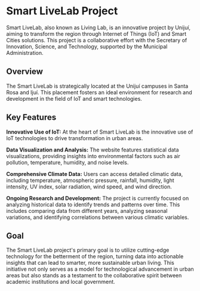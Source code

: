 # Smart LiveLab Project
Smart LiveLab, also known as Living Lab, is an innovative project by Unijuí, aiming to transform the region through Internet of Things (IoT) and Smart Cities solutions. This project is a collaborative effort with the Secretary of Innovation, Science, and Technology, supported by the Municipal Administration.

## Overview
The Smart LiveLab is strategically located at the Unijuí campuses in Santa Rosa and Ijuí. This placement fosters an ideal environment for research and development in the field of IoT and smart technologies.

## Key Features
**Innovative Use of IoT:** At the heart of Smart LiveLab is the innovative use of IoT technologies to drive transformation in urban areas.

**Data Visualization and Analysis:** The website features statistical data visualizations, providing insights into environmental factors such as air pollution, temperature, humidity, and noise levels.

**Comprehensive Climate Data:** Users can access detailed climatic data, including temperature, atmospheric pressure, rainfall, humidity, light intensity, UV index, solar radiation, wind speed, and wind direction.

**Ongoing Research and Development:** The project is currently focused on analyzing historical data to identify trends and patterns over time. This includes comparing data from different years, analyzing seasonal variations, and identifying correlations between various climatic variables.
## Goal

The Smart LiveLab project's primary goal is to utilize cutting-edge technology for the betterment of the region, turning data into actionable insights that can lead to smarter, more sustainable urban living. This initiative not only serves as a model for technological advancement in urban areas but also stands as a testament to the collaborative spirit between academic institutions and local government.
